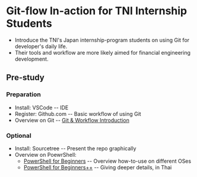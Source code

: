 
# Git-flow In-action for TNI Internship Students

- Introduce the TNI's Japan internship-program students on using Git for developer's daily life.
- Their tools and workflow are more likely aimed for financial engineering development.


## Pre-study

### Preparation

- Install: VSCode -- IDE
- Register: Github.com -- Basic workflow of using Git
- Overview on Git -- [Git & Workflow Introduction](https://www.youtube.com/watch?v=GgBgjvDXVfQ)

### Optional

- Install: Sourcetree -- Present the repo graphically
- Overview on PoewrShell:
    - [PowerShell for Beginners](https://www.youtube.com/watch?v=QKBcHuA3VJE) -- Overview how-to-use on different OSes
    - [PowerShell for Beginners++](https://www.youtube.com/watch?v=oG9FlTUgITE) -- Giving deeper details, in Thai
